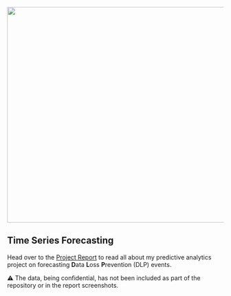 <p>
<img src="https://i.imgur.com/zim030f.png" width="900" height="500">
</p>

## Time Series Forecasting
 
Head over to the [Project Report](/DLP%20Events%20Forecasting.pdf) to read all about my predictive analytics project on forecasting **D**ata **L**oss **P**revention (DLP) events. 

:warning: The data, being confidential, has not been included as part of the repository or in the report screenshots.
